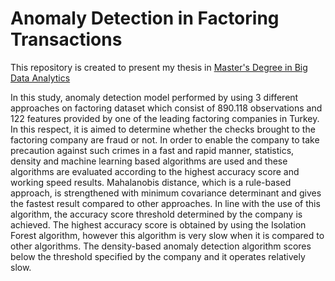 # Anomaly Detection in Factoring Transactions

This repository is created to present my thesis in [Master's Degree in Big Data Analytics](https://bda.mef.edu.tr/en#gsc.tab=0)

In this study, anomaly detection model performed by using 3 different approaches on factoring dataset which consist of 890.118 observations and 122 features provided by one of the leading factoring companies in Turkey. In this respect, it is aimed to determine whether the checks brought to the factoring company are fraud or not. In order to enable the company to take precaution against such crimes in a fast and rapid manner, statistics, density and machine learning based algorithms are used and these algorithms are evaluated according to the highest accuracy score and working speed results. Mahalanobis distance, which is a rule-based approach, is strengthened with minimum covariance determinant and gives the fastest result compared to other approaches. In line with the use of this algorithm, the accuracy score threshold determined by the company is achieved. The highest accuracy score is obtained by using the Isolation Forest algorithm, however this algorithm is very slow when it is compared to other algorithms. The density-based anomaly detection algorithm scores below the threshold specified by the company and it operates relatively slow.
